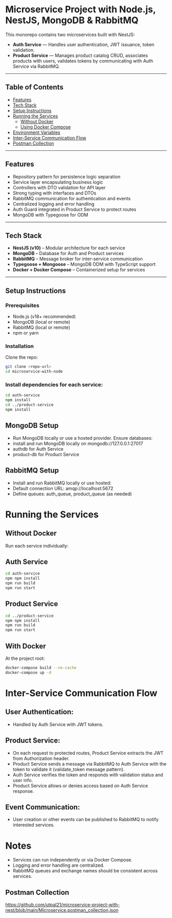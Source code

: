 # Microservice Project with Node.js, NestJS, MongoDB & RabbitMQ

This monorepo contains two microservices built with NestJS:

- **Auth Service** — Handles user authentication, JWT issuance, token validation.
- **Product Service** — Manages product catalog CRUD, associates products with users, validates tokens by communicating with Auth Service via RabbitMQ.

---

## Table of Contents

- [Features](#features)
- [Tech Stack](#tech-stack)
- [Setup Instructions](#setup-instructions)
- [Running the Services](#running-the-services)
  - [Without Docker](#without-docker)
  - [Using Docker Compose](#with-docker)
- [Environment Variables](#environment-variables)
- [Inter-Service Communication Flow](#inter-service-communication-flow)
- [Postman Collection](#postman-collection)

---

## Features

- Repository pattern for persistence logic separation  
- Service layer encapsulating business logic  
- Controllers with DTO validation for API layer  
- Strong typing with interfaces and DTOs  
- RabbitMQ communication for authentication and events  
- Centralized logging and error handling  
- Auth Guard integrated in Product Service to protect routes  
- MongoDB with Typegoose for ODM  


---

## Tech Stack
- **NestJS (v10)** – Modular architecture for each service
- **MongoDB** – Database for Auth and Product services
- **RabbitMQ** – Message broker for inter-service communication
- **Typegoose + Mongoose** – MongoDB ODM with TypeScript support
- **Docker + Docker Compose** – Containerized setup for services

---

## Setup Instructions

### Prerequisites

- Node.js (v18+ recommended)  
- MongoDB (local or remote)  
- RabbitMQ (local or remote)  
- npm or yarn  

### Installation

Clone the repo:

```bash
git clone <repo-url>
cd microservice-with-node
```
### Install dependencies for each service:
```bash
cd auth-service
npm install
cd ../product-service
npm install
```

## MongoDB Setup
- Run MongoDB locally or use a hosted provider. Ensure databases:
- install and run MongoDB locally on mongodb://127.0.0.1:27017
- authdb for Auth Service
- product-db for Product Service

## RabbitMQ Setup
- Install and run RabbitMQ locally or use hosted:
- Default connection URL: amqp://localhost:5672
- Define queues: auth_queue, product_queue (as needed)

# Running the Services 
## Without Docker

Run each service individually:

## Auth Service
```bash
cd auth-service
npm npm install 
npm run build
npm run start
```
## Product Service
```bash
cd ../product-service
npm npm install 
npm run build
npm run start
```

## With Docker
At the project root:
```bash
docker-compose build --no-cache                              
docker-compose up -d
```

# Inter-Service Communication Flow
## User Authentication: 
- Handled by Auth Service with JWT tokens.

## Product Service:

- On each request to protected routes, Product Service extracts the JWT from Authorization header.
- Product Service sends a message via RabbitMQ to Auth Service with the token to validate it (validate_token message pattern).
- Auth Service verifies the token and responds with validation status and user info.
- Product Service allows or denies access based on Auth Service response.

## Event Communication:

- User creation or other events can be published to RabbitMQ to notify interested services.

# Notes
- Services can run independently or via Docker Compose.
- Logging and error handling are centralized.
- RabbitMQ queues and exchange names should be consistent across services.

## Postman Collection
https://github.com/utpal21/microservice-project-with-nest/blob/main/Microservice.postman_collection.json